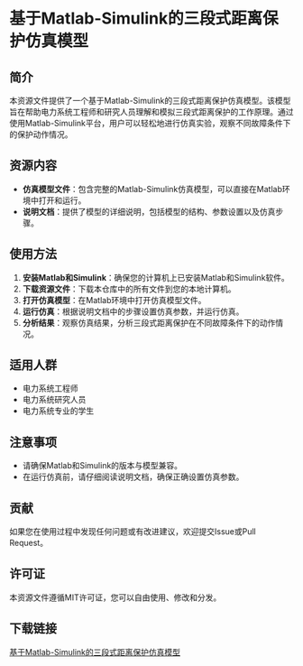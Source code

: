 # 基于Matlab-Simulink的三段式距离保护仿真模型

## 简介
本资源文件提供了一个基于Matlab-Simulink的三段式距离保护仿真模型。该模型旨在帮助电力系统工程师和研究人员理解和模拟三段式距离保护的工作原理。通过使用Matlab-Simulink平台，用户可以轻松地进行仿真实验，观察不同故障条件下的保护动作情况。

## 资源内容
- **仿真模型文件**：包含完整的Matlab-Simulink仿真模型，可以直接在Matlab环境中打开和运行。
- **说明文档**：提供了模型的详细说明，包括模型的结构、参数设置以及仿真步骤。

## 使用方法
1. **安装Matlab和Simulink**：确保您的计算机上已安装Matlab和Simulink软件。
2. **下载资源文件**：下载本仓库中的所有文件到您的本地计算机。
3. **打开仿真模型**：在Matlab环境中打开仿真模型文件。
4. **运行仿真**：根据说明文档中的步骤设置仿真参数，并运行仿真。
5. **分析结果**：观察仿真结果，分析三段式距离保护在不同故障条件下的动作情况。

## 适用人群
- 电力系统工程师
- 电力系统研究人员
- 电力系统专业的学生

## 注意事项
- 请确保Matlab和Simulink的版本与模型兼容。
- 在运行仿真前，请仔细阅读说明文档，确保正确设置仿真参数。

## 贡献
如果您在使用过程中发现任何问题或有改进建议，欢迎提交Issue或Pull Request。

## 许可证
本资源文件遵循MIT许可证，您可以自由使用、修改和分发。

## 下载链接

[基于Matlab-Simulink的三段式距离保护仿真模型](https://pan.quark.cn/s/28356b2825fd)